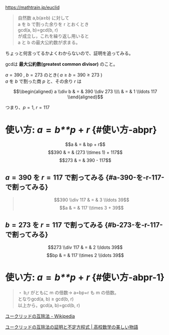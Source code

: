 <https://mathtrain.jp/euclid>

> 自然数 a,b(a≥b) に対して  
> a を b で割った余りを r とおくとき  
> gcd(a, b)=gcd(b, r)  
> が成立し，これを繰り返し用いると  
> a と b の最大公約数が求まる。

ちょっと何言ってるかよくわからないので、証明を追ってみる。

gcdは **最大公約数(greatest common divisor)** のこと。

*a* = 390 , *b* = 273 のとき( *a* ≥ *b* = 390 ≥ 273 )  
*a* を *b* で割った商 *p* と、その余り *r* は

$$\\begin{aligned}
a \\div b & = & 390 \\div 273 \\\\
   & = & 1 \\ldots 117
\\end{aligned}$$

つまり、*p* = 1, *r* = 117

使い方: *a* = *b**p* + *r* {#使い方-abpr}
==========================

$$a & = & bp + r$$
$$390 & = & (273 \\times 1) + 117$$
$$273 & = & 390 - 117$$

*a* = 390 を *r* = 117 で割ってみる {#a-390-を-r-117-で割ってみる}
-----------------------------------

> $$390 \\div 117 & = & 3 \\ldots 39$$
> $$a & = & 117 \\times 3 + 39$$

*b* = 273 を *r* = 117 で割ってみる {#b-273-を-r-117-で割ってみる}
-----------------------------------

$$273 \\div 117 & = & 2 \\ldots 39$$
$$bp & = & 117 \\times 2 \\ldots 39$$

使い方: *a* = *b**p* + *r* {#使い方-abpr-1}
==========================

> ・ b,r がともに m の倍数→ a=bp+r も m の倍数。  
> となりgcd(a, b) ≥ gcd(b, r)  
> 以上から，gcd(a, b)=gcd(b, r)

<div class="seealso" markdown="1">

[ユークリッドの互除法 -
Wikipedia](https://ja.wikipedia.org/wiki/%E3%83%A6%E3%83%BC%E3%82%AF%E3%83%AA%E3%83%83%E3%83%89%E3%81%AE%E4%BA%92%E9%99%A4%E6%B3%95)

[ユークリッドの互除法の証明と不定方程式 \|
高校数学の美しい物語](https://mathtrain.jp/euclid)

</div>

